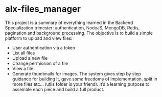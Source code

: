 # alx-files_manager
This project is a summary of everything learned in the Backend Specialization trimester: authentication, NodeJS, MongoDB, Redis, pagination and background processing. The objective is to build a simple platform to upload and view files:
* User authentication via a token
* List all files
* Upload a new file
* Change permission of a file
* View a file
* Generate thumbnails for images.
The system gives step by step guidance for building it, gave some freedoms of implementation, split in more files etc… (utils folder is your friend).
It’s a learning purpose to assemble each piece and build a full product.
